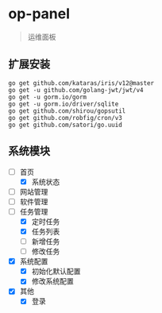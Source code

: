 # op-panel

> 运维面板

## 扩展安装

```text
go get github.com/kataras/iris/v12@master
go get -u github.com/golang-jwt/jwt/v4
go get -u gorm.io/gorm
go get -u gorm.io/driver/sqlite
go get github.com/shirou/gopsutil
go get github.com/robfig/cron/v3
go get github.com/satori/go.uuid
```

## 系统模块

- [ ] 首页
  - [x] 系统状态
- [ ] 网站管理
- [ ] 软件管理
- [ ] 任务管理
  - [x] 定时任务
  - [x] 任务列表
  - [ ] 新增任务
  - [ ] 修改任务
- [x] 系统配置
  - [x] 初始化默认配置
  - [x] 修改系统配置
- [x] 其他
  - [x] 登录